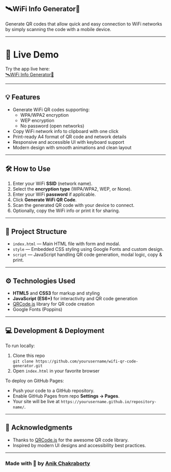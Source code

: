 ## 🛰️WiFi Info Generator📡

Generate QR codes that allow quick and easy connection to WiFi networks by simply scanning the code with a mobile device.

---

# 🚀 Live Demo

Try the app live here:  
[🛰️WiFi Info Generator📡](https://anik16298.github.io/Fancy_WiFi_Card_Generator-Details_Hide_Mode/)

---

## 💡 Features

- Generate WiFi QR codes supporting:
  - WPA/WPA2 encryption
  - WEP encryption
  - No password (open networks)
- Copy WiFi network info to clipboard with one click
- Print-ready A4 format of QR code and network details
- Responsive and accessible UI with keyboard support
- Modern design with smooth animations and clean layout

---

## 🛠️ How to Use

1. Enter your WiFi **SSID** (network name).
2. Select the **encryption type** (WPA/WPA2, WEP, or None).
3. Enter your WiFi **password** if applicable.
4. Click **Generate WiFi QR Code**.
5. Scan the generated QR code with your device to connect.
6. Optionally, copy the WiFi info or print it for sharing.

---

## 📁 Project Structure

- `index.html` — Main HTML file with form and modal.
- `style` — Embedded CSS styling using Google Fonts and custom design.
- `script` — JavaScript handling QR code generation, modal logic, copy & print.

---

## ⚙️ Technologies Used

- **HTML5** and **CSS3** for markup and styling
- **JavaScript (ES6+)** for interactivity and QR code generation
- [QRCode.js](https://github.com/davidshimjs/qrcodejs) library for QR code creation
- Google Fonts (Poppins)

---

## 💻 Development & Deployment

To run locally:

1. Clone this repo  
   `git clone https://github.com/yourusername/wifi-qr-code-generator.git`
2. Open `index.html` in your favorite browser

To deploy on GitHub Pages:

- Push your code to a GitHub repository.
- Enable GitHub Pages from repo **Settings → Pages**.
- Your site will be live at `https://yourusername.github.io/repository-name/`.

---

## 🙏 Acknowledgments

- Thanks to [QRCode.js](https://github.com/davidshimjs/qrcodejs) for the awesome QR code library.
- Inspired by modern UI designs and accessibility best practices.

---

### Made with 💜 by [Anik Chakraborty](https://github.com/Anik16298)
